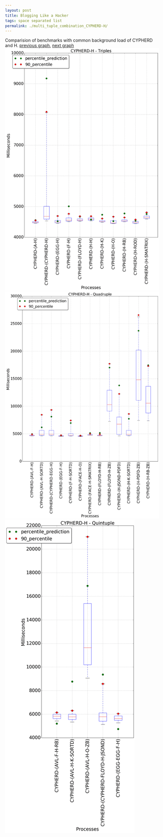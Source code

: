 ```yaml
---
layout: post
title: Blogging Like a Hacker
tags: space separated list
permalink: ./multi_tuple_combination_CYPHERD-H/
---
```


Comparision of benchmarks with common background load of CYPHERD and H.
[previous graph](./multi_tuple_combination_CYPHERD-F/), [next graph](./multi_tuple_combination_CYPHERD-JSOND/)
<img src="./images/triple/CYPHERD/CYPHERD-H_box.png" alt="graph figure"><img src="./images/quadruple/CYPHERD/CYPHERD-H_box.png" alt="graph figure"><img src="./images/quintuple/CYPHERD/CYPHERD-H_box.png" alt="graph figure">